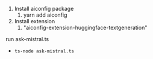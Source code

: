 1. Install aiconfig package
   1. yarn add aiconfig
2. Install extension
   1. "aiconfig-extension-huggingface-textgeneration"

run ask-mistral.ts

- `ts-node ask-mistral.ts`
